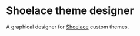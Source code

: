 # Shoelace theme designer

A graphical designer for [Shoelace](https://github.com/shoelace-style/shoelace) custom themes.
